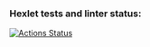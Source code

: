 ### Hexlet tests and linter status:
[![Actions Status](https://github.com/BellatorJS/frontend-project-lvl2/workflows/hexlet-check/badge.svg)](https://github.com/BellatorJS/frontend-project-lvl2/actions)